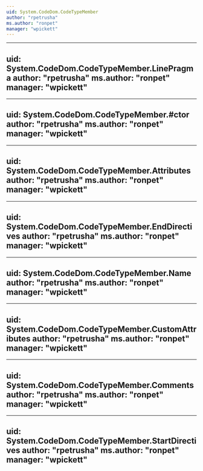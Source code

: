 ```yaml
---
uid: System.CodeDom.CodeTypeMember
author: "rpetrusha"
ms.author: "ronpet"
manager: "wpickett"
---
```


---
uid: System.CodeDom.CodeTypeMember.LinePragma
author: "rpetrusha"
ms.author: "ronpet"
manager: "wpickett"
---

---
uid: System.CodeDom.CodeTypeMember.#ctor
author: "rpetrusha"
ms.author: "ronpet"
manager: "wpickett"
---

---
uid: System.CodeDom.CodeTypeMember.Attributes
author: "rpetrusha"
ms.author: "ronpet"
manager: "wpickett"
---

---
uid: System.CodeDom.CodeTypeMember.EndDirectives
author: "rpetrusha"
ms.author: "ronpet"
manager: "wpickett"
---

---
uid: System.CodeDom.CodeTypeMember.Name
author: "rpetrusha"
ms.author: "ronpet"
manager: "wpickett"
---

---
uid: System.CodeDom.CodeTypeMember.CustomAttributes
author: "rpetrusha"
ms.author: "ronpet"
manager: "wpickett"
---

---
uid: System.CodeDom.CodeTypeMember.Comments
author: "rpetrusha"
ms.author: "ronpet"
manager: "wpickett"
---

---
uid: System.CodeDom.CodeTypeMember.StartDirectives
author: "rpetrusha"
ms.author: "ronpet"
manager: "wpickett"
---
